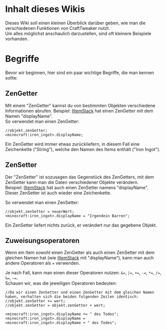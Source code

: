 # Inhalt dieses Wikis

Dieses Wiki soll einen kleinen Überblick darüber geben, wie man die verschiedenen Funktionen von CraftTweaker nutzt.  
Um alles möglichst anschaulich darzustellen, sind oft kleinere Beispiele vorhanden.

# Begriffe

Bevor wir beginnen, hier sind ein paar wichtige Begriffe, die man kennen sollte:

## ZenGetter

Mit einem "ZenGetter" kannst du von bestimmten Objekten verschiedene Informationen abrufen. Beispiel: [IItemStack](/Vanilla/Items/IItemStack/) hat einen ZenGetter mit dem Namen "displayName".   
So verwendet man einen ZenGetter:

```zenscript
//objekt.zenGetter;
<minecraft:iron_ingot>.displayName;
```

Ein ZenGetter wird immer etwas zurückliefern, in diesem Fall eine Zeichenkette ("String"), welche den Namen des Items enthält ("Iron Ingot").

## ZenSetter

Der "ZenSetter" ist sozusagen das Gegenstück des ZenGetters, mit dem ZenSetter kann man die Daten verschiedener Objekte verändern.  
Beispiel: [IItemStack](/Vanilla/Items/IItemStack/) hat auch einen ZenSetter namens "displayName". Dieser ZenSetter ist auch wieder eine Zeichenkette.

So verwendet man einen ZenSetter:

```zenscript
//objekt.zenSetter = neuerWert;
<minecraft:iron_ingot>.displayName = "Irgendein Barren";
```

Ein ZenSetter liefert nichts zurück, er verändert nur das gegebene Objekt.

## Zuweisungsoperatoren

Wenn ein Item sowohl einen ZenGetter als auch einen ZenSetter mit dem gleichen Namen hat (wie [IItemStack](/Vanilla/Items/IItemStack/) mit "displayName"), kann man auch andere Operatoren als `=` verwenden.

Je nach Fall, kann man einen dieser Operatoren nutzen: `&=`, `|=`, `+=`, `-=`, `*=`, `/=`, `%=`, `~=`.  
Schauen wir, was die jeweiligen Operatoren bedeuten:

```zenscript
//Da wir einen ZenSetter und einen ZenGetter mit dem gleichen Namen haben, verhalten sich die beiden folgenden Zeilen identisch:
//objekt.zenSetter += wert;
//objekt.zenSetter = objekt.zenGetter + wert;

<minecraft:iron_ingot>.displayName += " des Todes";
<minecraft:iron_ingot>.displayName = <minecraft:iron_ingot>.displayName + " des Todes";
```